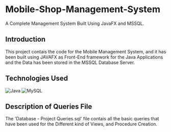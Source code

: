 # Mobile-Shop-Management-System
A Complete Management System Built Using JavaFX and MSSQL.

## Introduction
This project contais the code for the Mobile Management System, and it has been built using JAVAFX as Front-End framework for the Java Applications and the Data has been stored in the MSSQL Database Server.

## Technologies Used
![Java](https://img.shields.io/badge/-java-E34A86?style=flat-square&logo=java)
![MySQL](https://img.shields.io/badge/-MySQL-black?style=flat-square&logo=mysql)

## Description of Queries File
The 'Database - Project Queries.sql' file contais all the basic queries that have been used for the Different kind of Views, and Procedure Creation.
